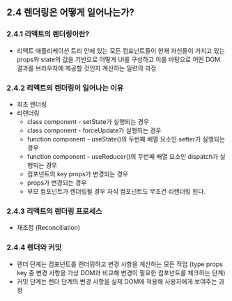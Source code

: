 ## 2.4 렌더링은 어떻게 일어나는가?

### 2.4.1 리액트의 렌더링이란?

- 리액트 애플리케이션 트리 안에 있는 모든 컴포넌트들이 현재 자신들이 가지고 있는 props와 state의 값을 기반으로 어떻게 UI를 구성하고 이를 바탕으로 어떤 DOM 결과를 브라우저에 제공할 것인지 계산하는 일련의 과정

### 2.4.2 리액트의 렌더링이 일어나는 이유

- 최초 렌더링
- 리렌더링
    - class component - setState가 실행되는 경우
    - class component - forceUpdate가 실행되는 경우
    - function component - useState()의 두번째 배열 요소인 setter가 실행되는 경우
    - function component - useReducer()의 두번째 배열 요소인 dispatch가 실행되는 경우
    - 컴포넌트의 key props가 변경되는 경우
    - props가 변경되는 경우
    - 부모 컴포넌트가 렌더링될 경우 자식 컴포넌트도 무조건 리렌더링 된다.

### 2.4.3 리액트의 렌더링 프로세스

- 재조정 (Reconciliation)

### 2.4.4 렌더와 커밋

- 렌더 단계는 컴포넌트를 렌더링하고 변경 사항을 계산하는 모든 작업 (type props key 중 변경 사항을 가상 DOM과 비교해 변경이 필요한 컴포넌트를 체크하는 단계)
- 커밋 단계는 렌더 단계의 변경 사항을 실제 DOM에 적용해 사용자에게 보여주는 과정
